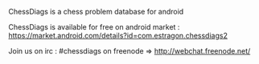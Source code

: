 ChessDiags is a chess problem database for android

ChessDiags is available for free on android market :
https://market.android.com/details?id=com.estragon.chessdiags2

Join us on irc : #chessdiags on freenode
=> http://webchat.freenode.net/